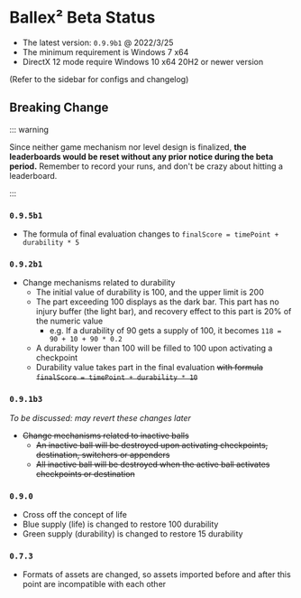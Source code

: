# Ballex² Beta Status

- The latest version: `0.9.9b1` @ 2022/3/25
- The minimum requirement is Windows 7 x64
- DirectX 12 mode require Windows 10 x64 20H2 or newer version

(Refer to the sidebar for configs and changelog)

## Breaking Change

::: warning

Since neither game mechanism nor level design is finalized, **the leaderboards would be reset without any prior notice during the beta period.** Remember to record your runs, and don't be crazy about hitting a leaderboard.

:::

### `0.9.5b1`

- The formula of final evaluation changes to `finalScore = timePoint + durability * 5`

### `0.9.2b1`

- Change mechanisms related to durability
  - The initial value of durability is 100, and the upper limit is 200
  - The part exceeding 100 displays as the dark bar. This part has no injury buffer (the light bar), and recovery effect to this part is 20% of the numeric value
    - e.g. If a durability of 90 gets a supply of 100, it becomes `118 = 90 + 10 + 90 * 0.2`
  - A durability lower than 100 will be filled to 100 upon activating a checkpoint
  - Durability value takes part in the final evaluation ~~with formula `finalScore = timePoint + durability * 10`~~

### `0.9.1b3`

_To be discussed: may revert these changes later_

- ~~Change mechanisms related to inactive balls~~
  - ~~An inactive ball will be destroyed upon activating checkpoints, destination, switchers or appenders~~
  - ~~All inactive ball will be destroyed when the active ball activates checkpoints or destination~~

### `0.9.0`

- Cross off the concept of life
- Blue supply (life) is changed to restore 100 durability
- Green supply (durability) is changed to restore 15 durability

### `0.7.3`

- Formats of assets are changed, so assets imported before and after this point are incompatible with each other
